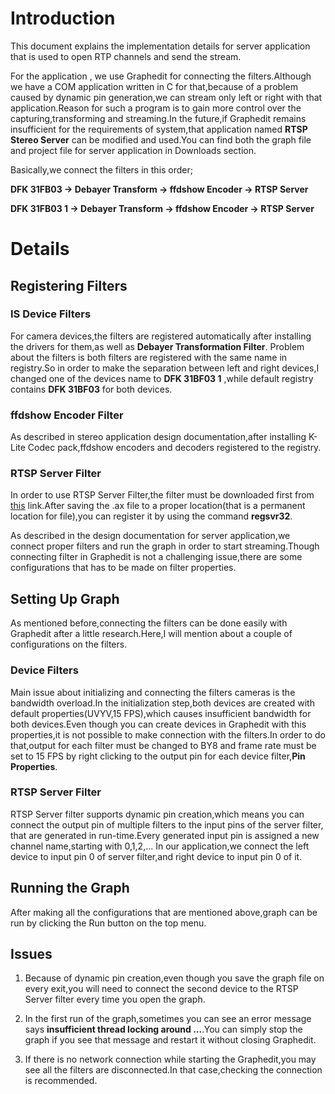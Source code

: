 # Introduction #

This document explains the implementation details for server application that is used to open RTP channels and send the stream.

For the application , we use Graphedit for connecting the filters.Although we have a COM application written in C for that,because of a problem caused by dynamic pin generation,we can stream only left or right with that application.Reason for such a program is to gain more control over the capturing,transforming and streaming.In the future,if Graphedit remains insufficient for the requirements of system,that application named **RTSP Stereo Server** can be modified and used.You can find both the graph file and project file for server application in Downloads section.

Basically,we connect the filters in this order;

**DFK 31FB03 -> Debayer Transform -> ffdshow Encoder -> RTSP Server**

**DFK 31FB03 1 -> Debayer Transform -> ffdshow Encoder -> RTSP Server**

# Details #

## Registering Filters ##

### IS Device Filters ###
For camera devices,the filters are registered automatically after installing the drivers for them,as well as **Debayer Transformation Filter**. Problem about the filters is both filters are registered with the same name in registry.So in order to make the separation between left and right devices,I changed one of the devices name to **DFK 31BF03 1** ,while default registry contains **DFK 31BF03** for both devices.

### ffdshow Encoder Filter ###

As described in stereo application design documentation,after installing K-Lite Codec pack,ffdshow encoders and decoders registered to the registry.

### RTSP Server Filter ###

In order to use RTSP Server Filter,the filter must be downloaded first from [this](http://rtpstream.com/files/RTSP_server.090204.zip) link.After saving the .ax file to a proper location(that is a permanent location for file),you can register it by using the command **regsvr32**.


As described in the design documentation for server application,we connect proper filters and run the graph in order to start streaming.Though connecting  filter in Graphedit is not a challenging issue,there are some configurations that has to be made on filter properties.

## Setting Up Graph ##

As mentioned before,connecting the filters can be done easily with Graphedit after a little research.Here,I will mention about a couple of configurations on the filters.

### Device Filters ###

Main issue about initializing and connecting the filters cameras is the bandwidth overload.In the initialization step,both devices are created with default properties(UVYV,15 FPS),which causes insufficient bandwidth for both devices.Even though you can create devices in Graphedit with this properties,it is not possible to make connection with the filters.In order to do that,output for each filter must be changed to BY8 and frame rate must be set to 15 FPS by right clicking to the output pin for each device filter,**Pin Properties**.

### RTSP Server Filter ###

RTSP Server filter supports dynamic pin creation,which means you can connect the output pin of multiple filters to the input pins of the server filter,  that are generated in run-time.Every generated input pin is assigned a new channel name,starting with 0,1,2,... In our application,we connect the left device to input pin 0 of server filter,and right device to input pin 0 of it.

## Running the Graph ##

After making all the configurations that are mentioned above,graph can be run by clicking the Run button on the top menu.

## Issues ##

  1. Because of dynamic pin creation,even though you save the graph file on every exit,you will need to connect the second device to the RTSP Server filter every time you open the graph.

  1. In the first run of the graph,sometimes you can see an error message says **insufficient thread locking around ...**.You can simply stop the graph if you see that message and restart it without closing Graphedit.

  1. If there is no network connection while starting the Graphedit,you may see all the filters are disconnected.In that case,checking the connection is recommended.
